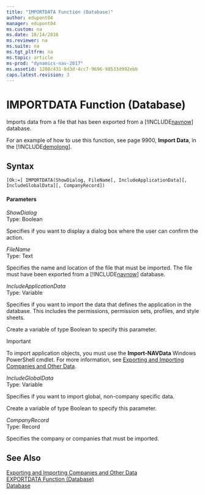 ```yaml
---
title: "IMPORTDATA Function (Database)"
author: edupont04
manager: edupont04
ms.custom: na
ms.date: 10/14/2016
ms.reviewer: na
ms.suite: na
ms.tgt_pltfrm: na
ms.topic: article
ms-prod: "dynamics-nav-2017"
ms.assetid: 1208c431-8d3d-4cc7-9696-98533d992ebb
caps.latest.revision: 3
---
```

# IMPORTDATA Function (Database)
Imports data from a file that has been exported from a [!INCLUDE[navnow](includes/navnow_md.md)] database.  

 For an example of how to use this function, see page 9900, **Import Data**, in the [!INCLUDE[demolong](includes/demolong_md.md)].  

## Syntax  

```  
[Ok:=] IMPORTDATA(ShowDialog, FileName[, IncludeApplicationData][, IncludeGlobalData][, CompanyRecord])  
```  

#### Parameters  
 *ShowDialog*  
 Type: Boolean  

 Specifies if you want to display a dialog box where the user can confirm the action.  

 *FileName*  
 Type: Text  

 Specifies the name and location of the file that must be imported. The file must have been exported from a [!INCLUDE[navnow](includes/navnow_md.md)] database.  

 *IncludeApplicationData*  
 Type: Variable  

 Specifies if you want to import the data that defines the application in the database. This includes the permissions, permission sets, profiles, and style sheets.  

 Create a variable of type Boolean to specify this parameter.  

> [!IMPORTANT]  
>  To import application objects, you must use the **Import-NAVData** Windows PowerShell cmdlet. For more information, see [Exporting and Importing Companies and Other Data](Exporting-and-Importing-Companies-and-Other-Data.md).  

 *IncludeGlobalData*  
 Type: Variable  

 Specifies if you want to import global, non-company specific data.  

 Create a variable of type Boolean to specify this parameter.  

 *CompanyRecord*  
 Type: Record  

 Specifies the company or companies that must be imported.  

## See Also  
[Exporting and Importing Companies and Other Data](Exporting-and-Importing-Companies-and-Other-Data.md)  
[EXPORTDATA Function \(Database\)](EXPORTDATA-Function--Database-.md)  
[Database](Database.md)  
